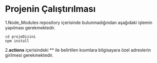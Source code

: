 # Projenin Çalıştırılması

1.Node_Modules repository içerisinde bulunmadığından aşağıdaki işlemin yapılması gerekmektedir.

```
cd projeDizini
npm install

```
2.**actions** içerisindeki ** ile belirtilen kısımlara bilgisayara özel adreslerin girilmesi gerekmektedir.